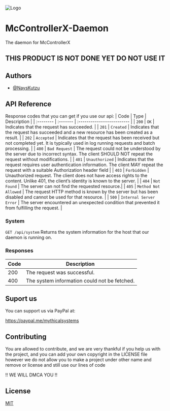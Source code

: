 ![Logo](https://i.imgur.com/xI3GLFc.jpeg)
# McControllerX-Daemon
The daemon for McControllerX
 
## THIS PRODUCT IS NOT DONE YET DO NOT USE IT

## Authors

- [@NaysKutzu](https://github.com/NaysKutzu)


## API Reference

Response codes that you can get if you use our api: 
| Code | Type     | Description                |
| :-------- | :------- | :------------------------- |
| `200` | `OK` | Indicates that the request has succeeded. |
| `201` | `Created` | Indicates that the request has succeeded and a new resource has been created as a result. |
| `202` | `Accepted` | Indicates that the request has been received but not completed yet. It is typically used in log running requests and batch processing. |
| `400` | `Bad Request` | The request could not be understood by the server due to incorrect syntax. The client SHOULD NOT repeat the request without modifications. |
| `401` | `Unauthorized` | Indicates that the request requires user authentication information. The client MAY repeat the request with a suitable Authorization header field |
| `403` | `Forbidden` | Unauthorized request. The client does not have access rights to the content. Unlike 401, the client’s identity is known to the server. |
| `404` | `Not Found` | The server can not find the requested resource.|
| `405` | `Method Not Allowed` | The request HTTP method is known by the server but has been disabled and cannot be used for that resource. |
| `500` | `Internal Server Error` | The server encountered an unexpected condition that prevented it from fulfilling the request. |

### System
`GET /api/system`
Returns the system information for the host that our daemon is running on.

### Responses

| Code | Description                                  |
| ---- | -------------------------------------------- |
| 200  | The request was successful.                  |
| 400  | The system information could not be fetched. |




## Suport us
You can support us via PayPal at:

https://paypal.me/mythicalsystems

## Contributing

You are allowed to contribute, and we are very thankful if you help us with the project, and you can add your own copyright in the LICENSE file however we do not allow you to make a project under other name and remove or license and still use our lines of code 

!! WE WILL DMCA YOU !!


## License

[MIT](https://choosealicense.com/licenses/mit/)
